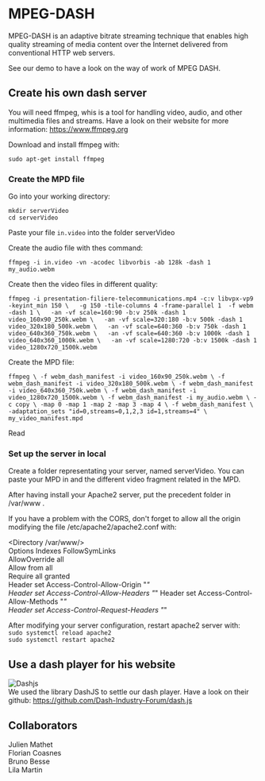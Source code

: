 # MPEG-DASH

MPEG-DASH is an adaptive bitrate streaming technique that enables high quality streaming of media content over the Internet delivered from conventional HTTP web servers.

See our demo to have a look on the way of work of MPEG DASH.

## Create his own dash server

You will need ffmpeg, whis is a tool for handling video, audio, and other multimedia files and streams. Have a look on their website for more information: https://www.ffmpeg.org

Download and install ffmpeg with:

`sudo apt-get install ffmpeg`

### Create the MPD file

Go into your working directory:

`mkdir serverVideo`  
`cd serverVideo`

Paste your file `in.video` into the folder serverVideo

Create the audio file with thes command:

`ffmpeg -i in.video -vn -acodec libvorbis -ab 128k -dash 1 my_audio.webm` 

Create then the video files in different quality:

`ffmpeg -i presentation-filiere-telecommunications.mp4 -c:v libvpx-vp9 -keyint_min 150 \  
-g 150 -tile-columns 4 -frame-parallel 1  -f webm -dash 1 \  
-an -vf scale=160:90 -b:v 250k -dash 1 video_160x90_250k.webm \  
-an -vf scale=320:180 -b:v 500k -dash 1 video_320x180_500k.webm \  
-an -vf scale=640:360 -b:v 750k -dash 1 video_640x360_750k.webm \  
-an -vf scale=640:360 -b:v 1000k -dash 1 video_640x360_1000k.webm \  
-an -vf scale=1280:720 -b:v 1500k -dash 1 video_1280x720_1500k.webm`

Create the MPD file:

`ffmpeg \
  -f webm_dash_manifest -i video_160x90_250k.webm \
  -f webm_dash_manifest -i video_320x180_500k.webm \
  -f webm_dash_manifest -i video_640x360_750k.webm \
  -f webm_dash_manifest -i video_1280x720_1500k.webm \
  -f webm_dash_manifest -i my_audio.webm \
  -c copy \
  -map 0 -map 1 -map 2 -map 3 -map 4 \
  -f webm_dash_manifest \
  -adaptation_sets "id=0,streams=0,1,2,3 id=1,streams=4" \
  my_video_manifest.mpd`

Read 

### Set up the server in local

Create a folder representating your server, named serverVideo. You can paste your MPD in and the different video fragment related in the MPD. 

After having install your Apache2 server, put the precedent folder in /var/www .

If you have a problem with the CORS, don't forget to allow all the origin modifying the file /etc/apache2/apache2.conf with:

<Directory /var/www/>  
	Options Indexes FollowSymLinks  
	AllowOverride all  
	Allow from all  
	Require all granted  
	Header set Access-Control-Allow-Origin "*"  
	Header set Access-Control-Allow-Headers "*" 
	Header set Access-Control-Allow-Methods "*"  
	Header set Access-Control-Request-Headers "*"  
</Directory>

After modifying your server configuration, restart apache2 server with:  
`sudo systemctl reload apache2`  
`sudo systemctl restart apache2`

## Use a dash player for his website

![Dashjs](https://cloud.githubusercontent.com/assets/2762250/7824984/985c3e76-03bc-11e5-807b-1402bde4fe56.png)  
We used the library DashJS to settle our dash player. Have a look on their github: https://github.com/Dash-Industry-Forum/dash.js

## Collaborators

Julien Mathet  
Florian Coasnes  
Bruno Besse  
Lila Martin  